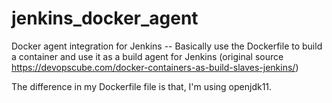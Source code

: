 # jenkins_docker_agent
Docker agent integration for Jenkins -- Basically use the Dockerfile to build a container and use it as a build agent for Jenkins (original source  https://devopscube.com/docker-containers-as-build-slaves-jenkins/)

The difference in my Dockerfile file is that, I'm using openjdk11. 
